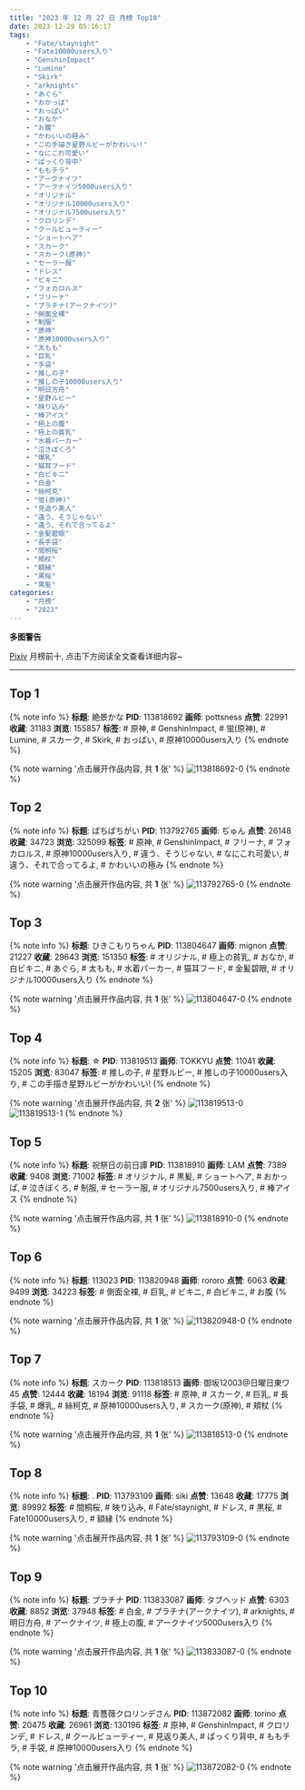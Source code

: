 ```yaml
---
title: "2023 年 12 月 27 日 月榜 Top10"
date: 2023-12-29 05:16:17
tags:
    - "Fate/staynight"
    - "Fate10000users入り"
    - "GenshinImpact"
    - "Lumine"
    - "Skirk"
    - "arknights"
    - "あぐら"
    - "おかっぱ"
    - "おっぱい"
    - "おなか"
    - "お腹"
    - "かわいいの極み"
    - "この手描き星野ルビーがかわいい!"
    - "なにこれ可愛い"
    - "ぱっくり背中"
    - "ももチラ"
    - "アークナイツ"
    - "アークナイツ5000users入り"
    - "オリジナル"
    - "オリジナル10000users入り"
    - "オリジナル7500users入り"
    - "クロリンデ"
    - "クールビューティー"
    - "ショートヘア"
    - "スカーク"
    - "スカーク(原神)"
    - "セーラー服"
    - "ドレス"
    - "ビキニ"
    - "フォカロルス"
    - "フリーナ"
    - "プラチナ(アークナイツ)"
    - "側面全裸"
    - "制服"
    - "原神"
    - "原神10000users入り"
    - "太もも"
    - "巨乳"
    - "手袋"
    - "推しの子"
    - "推しの子10000users入り"
    - "明日方舟"
    - "星野ルビー"
    - "映り込み"
    - "棒アイス"
    - "極上の腹"
    - "極上の貧乳"
    - "水着パーカー"
    - "泣きぼくろ"
    - "爆乳"
    - "猫耳フード"
    - "白ビキニ"
    - "白金"
    - "絲柯克"
    - "蛍(原神)"
    - "見返り美人"
    - "違う、そうじゃない"
    - "違う、それで合ってるよ"
    - "金髪碧眼"
    - "長手袋"
    - "間桐桜"
    - "頬杖"
    - "額縁"
    - "黒桜"
    - "黒髪"
categories:
    - "月榜"
    - "2023"
---
```


<i class="fa fa-triangle-exclamation"></i>**多图警告**<i class="fa fa-triangle-exclamation"></i>

[Pixiv](https://www.pixiv.net/) 月榜前十, 点击下方阅读全文查看详细内容~

<!-- more -->

---

## Top 1

{% note info %}
**标题**: 絶景かな
**PID**: 113818692 **画师**: pottsness
**点赞**: 22991 **收藏**: 31183 **浏览**: 155857
**标签**: # 原神, # GenshinImpact, # 蛍(原神), # Lumine, # スカーク, # Skirk, # おっぱい, # 原神10000users入り
{% endnote %}

{% note warning '点击展开作品内容, 共 **1** 张' %}
![113818692-0](https://i.pixiv.re/img-original/img/2023/11/30/00/00/37/113818692_p0.jpg)
{% endnote %}

## Top 2

{% note info %}
**标题**: ぱちぱちがい
**PID**: 113792765 **画师**: ぢゅん
**点赞**: 26148 **收藏**: 34723 **浏览**: 325099
**标签**: # 原神, # GenshinImpact, # フリーナ, # フォカロルス, # 原神10000users入り, # 違う、そうじゃない, # なにこれ可愛い, # 違う、それで合ってるよ, # かわいいの極み
{% endnote %}

{% note warning '点击展开作品内容, 共 **1** 张' %}
![113792765-0](https://i.pixiv.re/img-original/img/2023/11/29/00/00/52/113792765_p0.jpg)
{% endnote %}

## Top 3

{% note info %}
**标题**: ひきこもりちゃん
**PID**: 113804647 **画师**: mignon
**点赞**: 21227 **收藏**: 29643 **浏览**: 151350
**标签**: # オリジナル, # 極上の貧乳, # おなか, # 白ビキニ, # あぐら, # 太もも, # 水着パーカー, # 猫耳フード, # 金髪碧眼, # オリジナル10000users入り
{% endnote %}

{% note warning '点击展开作品内容, 共 **1** 张' %}
![113804647-0](https://i.pixiv.re/img-original/img/2023/11/29/14/16/55/113804647_p0.jpg)
{% endnote %}

## Top 4

{% note info %}
**标题**: ☆
**PID**: 113819513 **画师**: TOKKYU
**点赞**: 11041 **收藏**: 15205 **浏览**: 83047
**标签**: # 推しの子, # 星野ルビー, # 推しの子10000users入り, # この手描き星野ルビーがかわいい!
{% endnote %}

{% note warning '点击展开作品内容, 共 **2** 张' %}
![113819513-0](https://i.pixiv.re/img-original/img/2023/11/30/00/17/21/113819513_p0.jpg)
![113819513-1](https://i.pixiv.re/img-original/img/2023/11/30/00/17/21/113819513_p1.jpg)
{% endnote %}

## Top 5

{% note info %}
**标题**: 祝祭日の前日譚
**PID**: 113818910 **画师**: LAM
**点赞**: 7389 **收藏**: 9408 **浏览**: 71002
**标签**: # オリジナル, # 黒髪, # ショートヘア, # おかっぱ, # 泣きぼくろ, # 制服, # セーラー服, # オリジナル7500users入り, # 棒アイス
{% endnote %}

{% note warning '点击展开作品内容, 共 **1** 张' %}
![113818910-0](https://i.pixiv.re/img-original/img/2023/11/30/00/02/31/113818910_p0.jpg)
{% endnote %}

## Top 6

{% note info %}
**标题**: 113023
**PID**: 113820948 **画师**: rororo
**点赞**: 6063 **收藏**: 9499 **浏览**: 34223
**标签**: # 側面全裸, # 巨乳, # ビキニ, # 白ビキニ, # お腹
{% endnote %}

{% note warning '点击展开作品内容, 共 **1** 张' %}
![113820948-0](https://i.pixiv.re/img-original/img/2023/11/30/01/12/07/113820948_p0.jpg)
{% endnote %}

## Top 7

{% note info %}
**标题**: スカーク
**PID**: 113818513 **画师**: 御坂12003@日曜日東ワ45
**点赞**: 12444 **收藏**: 18194 **浏览**: 91118
**标签**: # 原神, # スカーク, # 巨乳, # 長手袋, # 爆乳, # 絲柯克, # 原神10000users入り, # スカーク(原神), # 頬杖
{% endnote %}

{% note warning '点击展开作品内容, 共 **1** 张' %}
![113818513-0](https://i.pixiv.re/img-original/img/2023/11/29/23/57/52/113818513_p0.jpg)
{% endnote %}

## Top 8

{% note info %}
**标题**: .
**PID**: 113793109 **画师**: siki
**点赞**: 13648 **收藏**: 17775 **浏览**: 89992
**标签**: # 間桐桜, # 映り込み, # Fate/staynight, # ドレス, # 黒桜, # Fate10000users入り, # 額縁
{% endnote %}

{% note warning '点击展开作品内容, 共 **1** 张' %}
![113793109-0](https://i.pixiv.re/img-original/img/2023/11/29/00/06/20/113793109_p0.jpg)
{% endnote %}

## Top 9

{% note info %}
**标题**: プラチナ
**PID**: 113833087 **画师**: タブヘッド
**点赞**: 6303 **收藏**: 8852 **浏览**: 37948
**标签**: # 白金, # プラチナ(アークナイツ), # arknights, # 明日方舟, # アークナイツ, # 極上の腹, # アークナイツ5000users入り
{% endnote %}

{% note warning '点击展开作品内容, 共 **1** 张' %}
![113833087-0](https://i.pixiv.re/img-original/img/2023/11/30/16/49/17/113833087_p0.jpg)
{% endnote %}

## Top 10

{% note info %}
**标题**: 青薔薇クロリンデさん
**PID**: 113872082 **画师**: torino
**点赞**: 20475 **收藏**: 26961 **浏览**: 130196
**标签**: # 原神, # GenshinImpact, # クロリンデ, # ドレス, # クールビューティー, # 見返り美人, # ぱっくり背中, # ももチラ, # 手袋, # 原神10000users入り
{% endnote %}

{% note warning '点击展开作品内容, 共 **1** 张' %}
![113872082-0](https://i.pixiv.re/img-original/img/2023/12/02/00/00/41/113872082_p0.jpg)
{% endnote %}
